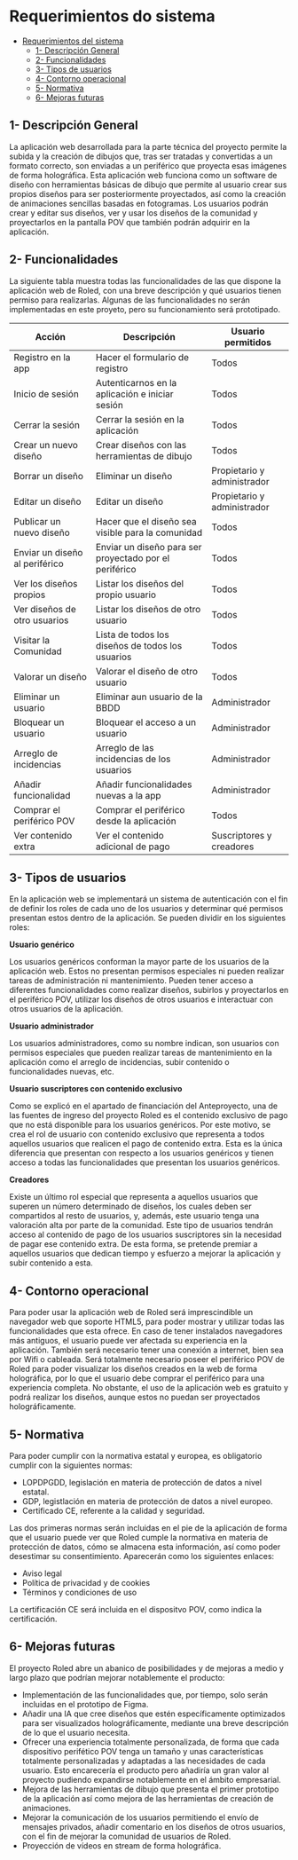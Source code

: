 # Requerimientos do sistema

- [Requerimientos del sistema](#requerimientos-del-sistema)
  - [1- Descripción General](#1--descripción-general)
  - [2- Funcionalidades](#2--funcionalidades)
  - [3- Tipos de usuarios](#3--tipos-de-usuarios)
  - [4- Contorno operacional](#4--contorno-operacional)
  - [5- Normativa](#5--normativa)
  - [6- Mejoras futuras](#6--mejoras-futuras)


## 1- Descripción General

La aplicación web desarrollada para la parte técnica del proyecto permite la subida y la creación de dibujos que, tras ser tratadas y convertidas a un formato correcto, son enviadas a un periférico que proyecta esas imágenes de forma holográfica. Esta aplicación web funciona como un software de diseño con herramientas básicas de dibujo que permite al usuario crear sus propios diseños para ser posteriormente proyectados, así como la creación de animaciones sencillas basadas en fotogramas. 
Los usuarios podrán crear y editar sus diseños, ver y usar los diseños de la comunidad y proyectarlos en la pantalla POV que también podrán adquirir en la aplicación.

## 2- Funcionalidades

La siguiente tabla muestra todas las funcionalidades de las que dispone la aplicación web de Roled, con una breve descripción y qué usuarios tienen permiso para realizarlas. Algunas de las funcionalidades no serán implementadas en este proyeto, pero su funcionamiento será prototipado.

| Acción                          |  Descripción                                           |   Usuario permitidos           |
|---------------------------------|--------------------------------------------------------|--------------------------------|
| Registro en la app              | Hacer el formulario de registro                        | Todos                          |
| Inicio de sesión                | Autenticarnos en la aplicación e iniciar sesión        | Todos                          |
| Cerrar la sesión                | Cerrar la sesión en la aplicación                      | Todos                          |
| Crear un nuevo diseño           | Crear diseños con las herramientas de dibujo           | Todos                          |
| Borrar un diseño                | Eliminar un diseño                                     | Propietario y administrador    |
| Editar un diseño                | Editar   un diseño                                     | Propietario y administrador    |
| Publicar un nuevo diseño        | Hacer que el diseño sea visible para la comunidad      | Todos                          |
| Enviar un diseño al periférico  | Enviar un diseño para ser proyectado por el periférico | Todos                          |
| Ver los diseños propios         | Listar los diseños del propio usuario                  | Todos                          |
| Ver diseños de otro usuarios    | Listar los diseños de otro usuario                     | Todos                          |
| Visitar la Comunidad            | Lista de todos los diseños de todos los usuarios       | Todos                          |
| Valorar un diseño               | Valorar el diseño de otro usuario                      | Todos                          |
| Eliminar un usuario             | Eliminar aun usuario de la BBDD                        | Administrador                  |
| Bloquear un usuario             | Bloquear el acceso a un usuario                        | Administrador                  |
| Arreglo de incidencias          | Arreglo de las incidencias de los usuarios             | Administrador                  |
| Añadir funcionalidad            | Añadir funcionalidades nuevas a la app                 | Administrador                  |
| Comprar el periférico POV       | Comprar el periférico desde la aplicación              | Todos                          |
| Ver contenido extra             | Ver el contenido adicional de pago                     | Suscriptores y creadores       |


## 3- Tipos de usuarios

En la aplicación web se implementará un sistema de autenticación con el fin de definir los roles de cada uno de los usuarios y determinar qué permisos presentan estos dentro de la aplicación. Se pueden dividir en los siguientes roles:

**Usuario genérico**

Los usuarios genéricos conforman la mayor parte de los usuarios de la aplicación web. Estos no presentan permisos especiales ni pueden realizar tareas de administración ni mantenimiento. Pueden tener acceso a diferentes funcionalidades como realizar diseños, subirlos y proyectarlos en el periférico POV, utilizar los diseños de otros usuarios e interactuar con otros usuarios de la aplicación. 

**Usuario administrador**

Los usuarios administradores, como su nombre indican, son usuarios con permisos especiales que pueden realizar tareas de mantenimiento en la aplicación como el arreglo de incidencias, subir contenido o funcionalidades nuevas, etc.

**Usuario suscriptores con contenido exclusivo**

Como se explicó en el apartado de financiación del Anteproyecto, una de las fuentes de ingreso del proyecto Roled es el contenido exclusivo de pago que no está disponible para los usuarios genéricos. Por este motivo, se crea el rol de usuario con contenido exclusivo que representa a todos aquellos usuarios que realicen el pago de contenido extra. Esta es la única diferencia que presentan con respecto a los usuarios genéricos y tienen acceso a todas las funcionalidades que presentan los usuarios genéricos.

**Creadores**

Existe un último rol especial que representa a aquellos usuarios que superen un número determinado de diseños, los cuales deben ser compartidos al resto de usuarios, y, además, este usuario tenga una valoración alta por parte de la comunidad. Este tipo de usuarios tendrán acceso al contenido de pago de los usuarios suscriptores sin la necesidad de pagar ese contenido extra. De esta forma, se pretende premiar a aquellos usuarios que dedican tiempo y esfuerzo a mejorar la aplicación y subir contenido a esta. 

## 4- Contorno operacional

Para poder usar la aplicación web de Roled será imprescindible un navegador web que soporte HTML5, para poder mostrar y utilizar todas las funcionalidades que esta ofrece. En caso de tener instalados navegadores más antiguos, el usuario puede ver afectada su experiencia en la aplicación. 
También será necesario tener una conexión a internet, bien sea por Wifi o cableada. 
Será totalmente necesario poseer el periférico POV de Roled para poder visualizar los diseños creados en la web de forma holográfica, por lo que el usuario debe comprar el periférico para una experiencia completa. No obstante, el uso de la aplicación web es gratuito y podrá realizar los diseños, aunque estos no puedan ser proyectados holográficamente. 

## 5- Normativa

Para poder cumplir con la normativa estatal y europea, es obligatorio cumplir con la siguientes normas:
- LOPDPGDD, legislación en materia de protección de datos a nivel estatal.
- GDP, legistlación en materia de protección de datos a nivel europeo.
- Certificado CE, referente a la calidad y seguridad.

Las dos primeras normas serán incluidas en el pie de la aplicación de forma que el usuario puede ver que Roled cumple la normativa en materia de protección de datos, cómo se almacena esta información, así como poder desestimar su consentimiento. Aparecerán como los siguientes enlaces:
- Aviso legal 
- Política de privacidad y de cookies
- Términos y condiciones de uso

La certificación CE será incluida en el dispositvo POV, como indica la certificación. 

## 6- Mejoras futuras

El proyecto Roled abre un abanico de posibilidades y de mejoras a medio y largo plazo que podrían mejorar notablemente el producto:
- Implementación de las funcionalidades que, por tiempo, solo serán incluidas en el prototipo de Figma.
- Añadir una IA que cree diseños que estén específicamente optimizados para ser visualizados holográficamente, mediante una breve descripción de lo que el usuario necesita. 
- Ofrecer una experiencia totalmente personalizada, de forma que cada dispositivo perifético POV tenga un tamaño y unas características totalmente personalizadas y adaptadas a las necesidades de cada usuario. Esto encarecería el producto pero añadiría un gran valor al proyecto pudiendo expandirse notablemente en el ámbito empresarial.
- Mejora de las herramientas de dibujo que presenta el primer prototipo de la aplicación así como mejora de las herramientas de creación de animaciones. 
- Mejorar la comunicación de los usuarios permitiendo el envío de mensajes privados, añadir comentario en los diseños de otros usuarios, con el fin de mejorar la comunidad de usuarios de Roled. 
- Proyección de vídeos en stream de forma holográfica.

